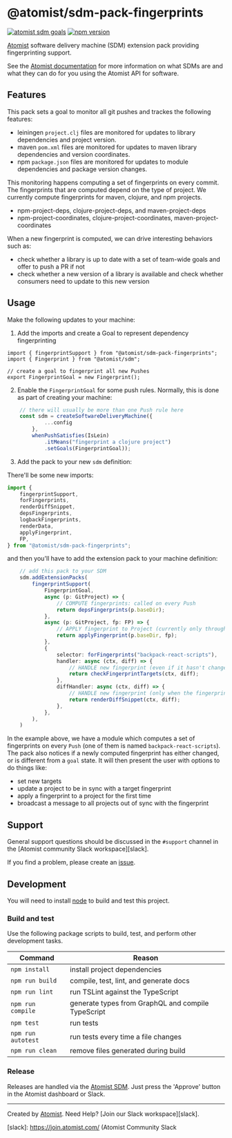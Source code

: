 # @atomist/sdm-pack-fingerprints

[![atomist sdm goals](http://badge.atomist.com/T29E48P34/atomist/sdm-pack-fingerprints/04e080df-3333-4783-82d3-a4c76637827b)](https://app.atomist.com/workspace/T29E48P34)
[![npm version](https://img.shields.io/npm/v/@atomist/sdm-pack-fingerprint/next.svg)](https://www.npmjs.com/package/@atomist/sdm-pack-fingerprint/v/next)

[Atomist][atomist] software delivery machine (SDM) extension pack
providing fingerprinting support.

See the [Atomist documentation][atomist-doc] for more information on
what SDMs are and what they can do for you using the Atomist API for
software.

[atomist-doc]: https://docs.atomist.com/ (Atomist Documentation)

## Features

This pack sets a goal to monitor all git pushes and trackes the following features:

* leiningen `project.clj` files are monitored for updates to library dependencies and project version.
* maven `pom.xml` files are monitored for updates to maven library dependencies and version coordinates.
* npm `package.json` files are monitored for updates to module dependencies and package version changes.

This monitoring happens computing a set of fingerprints on every commit.  The fingerprints that are computed
depend on the type of project.  We currently compute fingerprints for maven, clojure, and npm projects.

* npm-project-deps, clojure-project-deps, and maven-project-deps
* npm-project-coordinates, clojure-project-coordinates, maven-project-coordinates

When a new fingerprint is computed, we can drive interesting behaviors such as:

* check whether a library is up to date with a set of team-wide goals and offer to push a PR if not
* check whether a new version of a library is available and check whether consumers need to update to this new version

## Usage

Make the following updates to your machine:

1. Add the imports and create a Goal to represent dependency fingerprinting

```
import { fingerprintSupport } from "@atomist/sdm-pack-fingerprints";
import { Fingerprint } from "@atomist/sdm";

// create a goal to fingerprint all new Pushes
export FingerprintGoal = new Fingerprint();
```

2. Enable the `FingerprintGoal` for some push rules.  Normally, this is done as part of creating your machine:

```ts
    // there will usually be more than one Push rule here
    const sdm = createSoftwareDeliveryMachine({
            ...config
        },
        whenPushSatisfies(IsLein)
            .itMeans("fingerprint a clojure project")
            .setGoals(FingerprintGoal));

```

3.  Add the pack to your new `sdm` definition:

There'll be some new imports:

```ts
import {
    fingerprintSupport,
    forFingerprints,
    renderDiffSnippet,
    depsFingerprints,
    logbackFingerprints,
    renderData,
    applyFingerprint,
    FP,
} from "@atomist/sdm-pack-fingerprints";

```

and then you'll have to add the extension pack to your machine definition:

```ts
    // add this pack to your SDM
    sdm.addExtensionPacks(
        fingerprintSupport(
            FingerprintGoal,
            async (p: GitProject) => {
                // COMPUTE fingerprints: called on every Push
                return depsFingerprints(p.baseDir);
            },
            async (p: GitProject, fp: FP) => {
                // APPLY fingerprint to Project (currently only through user actions in chat)
                return applyFingerprint(p.baseDir, fp);
            },
            {
                selector: forFingerprints("backpack-react-scripts"),
                handler: async (ctx, diff) => {
                    // HANDLE new fingerprint (even if it hasn't changed in this push)
                    return checkFingerprintTargets(ctx, diff);
                },
                diffHandler: async (ctx, diff) => {
                    // HANDLE new fingerprint (only when the fingerprint sha is updated)
                    return renderDiffSnippet(ctx, diff);
                },
            },
        ),
    )
```

In the example above, we have a module which computes a set of fingerprints on every `Push` (one of them is named `backpack-react-scripts`).  The pack also notices if a newly
computed fingerprint has either changed, or is different from a `goal` state.  It will then present the user with options to do things like:

* set new targets 
* update a project to be in sync with a target fingerprint
* apply a fingerprint to a project for the first time
* broadcast a message to all projects out of sync with the fingerprint

## Support

General support questions should be discussed in the `#support`
channel in the [Atomist community Slack workspace][slack].

If you find a problem, please create an [issue][].

[issue]: https://github.com/atomist/sdm-pack-fingerprints/issues

## Development

You will need to install [node][] to build and test this project.

[node]: https://nodejs.org/ (Node.js)

### Build and test

Use the following package scripts to build, test, and perform other
development tasks.

Command | Reason
------- | ------
`npm install` | install project dependencies
`npm run build` | compile, test, lint, and generate docs
`npm run lint` | run TSLint against the TypeScript
`npm run compile` | generate types from GraphQL and compile TypeScript
`npm test` | run tests
`npm run autotest` | run tests every time a file changes
`npm run clean` | remove files generated during build

### Release

Releases are handled via the [Atomist SDM][atomist-sdm].  Just press
the 'Approve' button in the Atomist dashboard or Slack.

[atomist-sdm]: https://github.com/atomist/atomist-sdm (Atomist Software Delivery Machine)

---

Created by [Atomist][atomist].
Need Help?  [Join our Slack workspace][slack].

[atomist]: https://atomist.com/ (Atomist - How Teams Deliver Software)
[slack]: https://join.atomist.com/ (Atomist Community Slack

